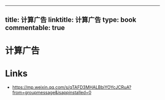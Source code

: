 
---
title: 计算广告
linktitle: 计算广告
type: book
commentable: true
---

# 计算广告

# Links

- https://mp.weixin.qq.com/s/qTAFD3MHALBbiYOYcJCRuA?from=groupmessage&isappinstalled=0

    